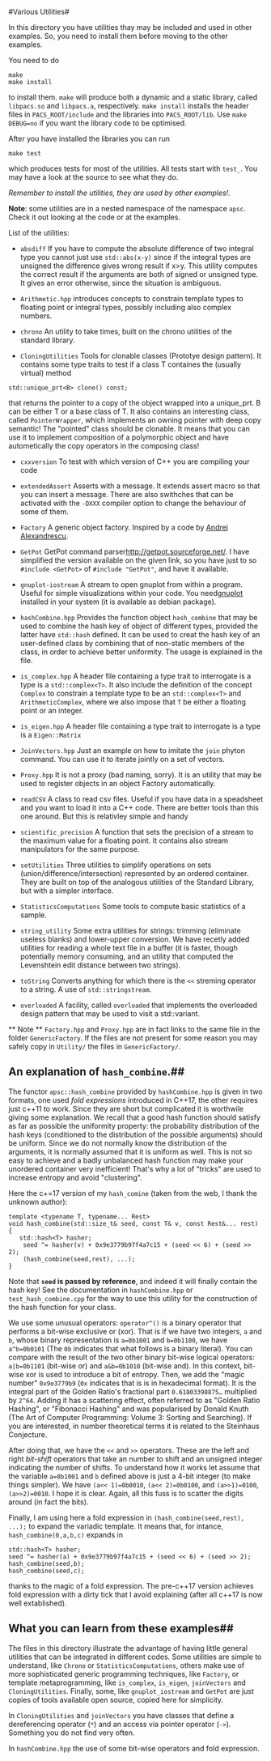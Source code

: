#Various Utilities#

In this directory you have utilities thay may be included and used in
other examples. So, you need to install them before moving to the other
examples.

You need to do

    make 
    make install

to install them. `make` will produce both a dynamic and a static library, called `libpacs.so` and `libpacs.a`, respectively. `make install` installs the header files in `PACS_ROOT/include` and the libraries into `PACS_ROOT/lib`. Use `make DEBUG=no` if you want the library code to be optimised.

After you have installed the libraries you can run

    make test

which produces tests for most of the utilities. All tests start with `test_`. You may have a look at the source to see what they do.

*Remember to install the utilities, they are used by other examples!.*

**Note**: some utilities are in a nested namespace of the namespace `apsc`. Check it out looking at the code or at the examples.

List of the utilities:

* `absdiff` If you have to compute the absolute difference of two integral type
you cannot just use `std::abs(x-y)` since if the integral types are unsigned the difference gives wrong result if x>y. This utility computes the correct result
if the arguments are both of signed or unsigned type. It gives an error otherwise, since the situation is ambiguous.

* `Arithmetic.hpp`  introduces concepts to constrain template types to floating point or integral types, possibly including also complex numbers. 

* `chrono`  An utility to take times, built on the chrono utilities of the standard library.

* `CloningUtilities` Tools for clonable classes (Prototye design pattern). It contains some type traits to test if a class T containes the (usually virtual) method

```
std::unique_prt<B> clone() const;
```

that returns the pointer to a copy of the object wrapped into a
unique_prt.  B can be either T or a base class of T. It also contains
an interesting class, called `PointerWrapper`, which implements an owning pointer with deep copy
semantic! The "pointed" class should be clonable. It means that you can use it to implement composition of a polymorphic object and have autometically the copy operators in the composing class!

* `cxxversion` To test with which version of C++ you are compiling your code

* `extendedAssert`  Asserts with a message. It extends assert macro so that you can insert a message. There are also swithches that can be activated with the `-DXXX` compiler option to change the behaviour of some of them.

* `Factory`  A generic object factory. Inspired by a code by [Andrei Alexandrescu](https://en.wikipedia.org/wiki/Andrei_Alexandrescu). 

* `GetPot`  GetPot command parser<http://getpot.sourceforge.net/>. I have simplified the version available on the given link, so you have just to so `#include <GetPot>` of `#include "GetPot"`, and have it available.

* `gnuplot-iostream` A stream to open gnuplot from within a program. Useful for simple visualizations within your code. You need[gnuplot](http://www.gnuplot.info/) installed in your system (it is available as debian package).

* `hashCombine.hpp` Provides the function object `hash_combine` that may be used to combine the hash key of object of different types, provided the latter have `std::hash` defined. It can be used to creat the hash key of an user-defined class by combining that of non-static members of the class, in order to achieve better uniformity. The usage is explained in the file.

* `is_complex.hpp` A header file containing a type trait to interrogate is a type is a `std::complex<T>`. It also include the definition of the concept `Complex` to constrain a template type to be an `std::complex<T>` and `ArithmeticComplex`, where we also impose that `T` be either a floating point or an integer.

* `is_eigen.hpp` A header file containing a type trait to interrogate is a type is a `Eigen::Matrix`


* `JoinVectors.hpp` Just an example on how to imitate the `join` phyton command. You can use it to iterate jointly on a set of vectors. 

* `Proxy.hpp` It is not a proxy (bad naming, sorry). It is an utility that may be used to register objects in an object Factory automatically.

* `readCSV` A class to read csv files. Useful if you have data in a speadsheet and you want to load it into a C++ code. There are better tools than this one around. But this is relativley simple and handy

* `scientific_precision` A function that sets the precision of a stream to the maximum value for a floating point. It contains also stream manipulators for the same purpose.

* `setUtilities` Three utilities to simplify operations on sets (union/difference/intersection)
represented by an ordered container. They are built on top of the analogous
utilities of the Standard Library, but with a simpler interface. 

* `StatisticsComputations` Some tools to compute basic statistics of a sample.

* `string_utility` Some extra utilities for strings: trimming (eliminate useless blanks) and lower-upper conversion. We have recetly added utilities for reading a whole text file in a buffer (it is faster, though potentially memory consuming, and an utility that computed the Levenshtein edit distance between two strings).

* `toString` Converts anything for which there is the `<<` streming operator to a string. A use of `std::stringstream`.

* `overloaded` A facility, called `overloaded` that implements the overloaded design pattern that may be used to visit a std::variant.


** Note ** `Factory.hpp` and `Proxy.hpp` are in fact links to the same file in the folder `GenericFactory`. If the files are not present for some reason you may safely copy in `Utility/` the files in `GenericFactory/`.


## An explanation of `hash_combine`.##
The functor `apsc::hash_combine` provided by  `hashCombine.hpp` is given in two formats, one used *fold expressions* introduced in C++17, the other requires just c++11 to work. Since they are short but complicated it is worthwile giving some explanation.
We recall that a good hash function should satisfy as far as possible the uniformity property: the probability distribution of the hash keys (conditioned to the distribution of the possible arguments) should be uniform. Since we do not normally know the distribution of the arguments, it is normally assumed that it is uniform as well.
This is not so easy to achieve and a badly unbalanced hash function may make your unordered container very inefficient! That's why a lot of "tricks" are used to increase entropy and avoid "clustering".

Here the c+=17 version of my `hash_comine` (taken from the web, I thank the unknown author):

	template <typename T, typename... Rest>
	void hash_combine(std::size_t& seed, const T& v, const Rest&... rest)
	{
	   std::hash<T> hasher;
        seed ^= hasher(v) + 0x9e3779b97f4a7c15 + (seed << 6) + (seed >> 2);
        (hash_combine(seed,rest), ...);
	}

Note that **`seed` is passed by reference**, and indeed it will finally contain the hash key! See the documentation in `hashCombine.hpp` or `test_hash_combine.cpp` for the way to use this utility for the construction of the hash function for your class.

We use some unusual operators: `operator^()` is a binary operator that performs a bit-wise exclusive or (xor). That is if we have two integers, `a` and `b`, whose binary representation is `a=0b1001` and `b=0b1100`, we have `a^b=0b0101` (The `0b` indicates that what follows is a binary literal). You can compare with the result of the two other binary bit-wise logical operators: `a|b=0b1101` (bit-wise or) and `a&b=0b1010` (bit-wise and). In this context, bit-wise xor is used to introduce a bit of entropy. 
Then, we add the "magic number" `0x9e3779b9` (`0x` indicates that is is in hexadecimal format). It is the integral part of the Golden Ratio's fractional part `0.61803398875…`  multiplied by `2^64`. Adding it has a scattering effect, often referred to as "Golden Ratio Hashing", or "Fibonacci Hashing" and was popularised by Donald Knuth (The Art of Computer Programming: Volume 3: Sorting and Searching). If you are interested, in number theoretical terms it is related to the Steinhaus Conjecture. 

After doing that, we have the `<<` and `>>` operators. These are the left and right *bit-shift* operators that take an number to shift and an unsigned integer indicating the number of shifts. To understand how it works let assume that the variable `a=0b1001` and `b` defined above is just a 4-bit integer (to make things simpler). We have
`(a<< 1)=0b0010`, `(a<< 2)=0b0100`, and `(a>>1)=0100`, `(a>>2)=0010`. I hope it is clear. Again, all this fuss is to scatter the digits around (in fact the bits).

Finally, I am using here a fold expression in `(hash_combine(seed,rest), ...);` to expand the variadic template. It means that, for intance,
`hash_combine(0,a,b,c)` expands in

	std::hash<T> hasher;
	seed ^= hasher(a) + 0x9e3779b97f4a7c15 + (seed << 6) + (seed >> 2);
	hash_combine(seed,b);
	hash_combine(seed,c);

thanks to the magic of a fold expression. The pre-c++17 version achieves fold expression with a dirty tick that I avoid explaining (after all c++17 is now well extablished).

## What you can learn from these examples##

The files in this directory illustrate the advantage of having little general utilities that can be integrated in different codes.
Some utilities are simple to understand, like `Chrono` or `StatisticsComputations`, others make use of more sophisticated generic programming 
techniques, like `Factory`, or template metaprogramming, like `is_complex`, `is_eigen`, `joinVectors` and `CloningUtilities`. 
Finally, some, like `gnuplot_iostream` and `GetPot` are just copies of tools available open source, copied here for simplicity.

In `CloningUtilities` and `joinVectors` you have classes that define a dereferencing operator (`*`) and an access via pointer operator
(`->`). Something you do not find very often.

In `hashCombine.hpp` the use of some bit-wise operators and fold expression.


